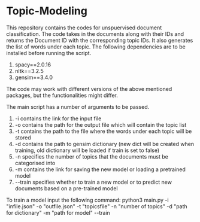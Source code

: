# Topic-Modeling
This repository contains the codes for unspuervised document classification. The code takes in the documents along with their IDs and returns the Document ID with the corresponding topic IDs. It also generates the list of words under each topic. The following dependencies are to be installed before running the script. 
1. spacy==2.0.16
2. nltk==3.2.5
3. gensim==3.4.0

The code may work with different versions of the above mentioned packages, but the functionalities might differ. 

The main script has a number of arguments to be passed.
1. -i contains the link for the input file
2. -o contains the path for the output file which will contain the topic list
3. -t contains the path to the file where the words under each topic will be stored
4. -d contains the path to gensim dictionary (new dict will be created when training, old dictionary will be loaded if train is set to false)
5. -n specifies the number of topics that the documents must be categorised into
6. -m contains the link for saving the new model or loading a pretrained model
7. --train specifies whether to train a new model or to predict new documents based on a pre-trained model


To train a model input the following command:
python3 main.py -i "infile.json" -o "outfile.json" -t "topicsfile" -n "number of topics" -d "path for dictionary" -m "path for model" --train
  
